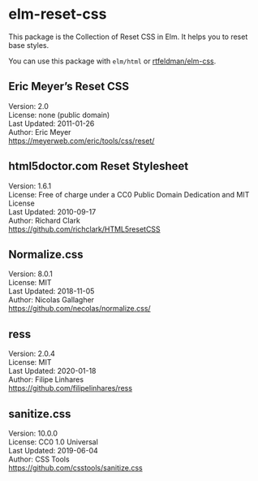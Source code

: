 # elm-reset-css

This package is the Collection of Reset CSS in Elm.
It helps you to reset base styles.

You can use this package with `elm/html` or [rtfeldman/elm-css](https://package.elm-lang.org/packages/rtfeldman/elm-css/latest/).

## Eric Meyer’s Reset CSS

Version: 2.0  
License: none (public domain)  
Last Updated: 2011-01-26  
Author: Eric Meyer  
https://meyerweb.com/eric/tools/css/reset/

## html5doctor.com Reset Stylesheet

Version: 1.6.1  
License: Free of charge under a CC0 Public Domain Dedication and MIT License  
Last Updated: 2010-09-17  
Author: Richard Clark  
https://github.com/richclark/HTML5resetCSS

## Normalize.css

Version: 8.0.1  
License: MIT  
Last Updated: 2018-11-05  
Author: Nicolas Gallagher  
https://github.com/necolas/normalize.css/

## ress

Version: 2.0.4  
License: MIT  
Last Updated: 2020-01-18  
Author: Filipe Linhares  
https://github.com/filipelinhares/ress

## sanitize.css

Version: 10.0.0  
License: CC0 1.0 Universal  
Last Updated: 2019-06-04  
Author: CSS Tools  
https://github.com/csstools/sanitize.css
